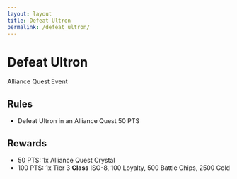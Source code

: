 ```yaml
---
layout: layout
title: Defeat Ultron
permalink: /defeat_ultron/
---
```


# Defeat Ultron
Alliance Quest Event

## Rules
- Defeat Ultron in an Alliance Quest 50 PTS

## Rewards
- 50  PTS: 1x Alliance Quest Crystal
- 100 PTS: 1x Tier 3 **Class** ISO-8, 100 Loyalty, 500 Battle Chips, 2500 Gold